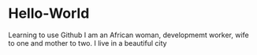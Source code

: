 # Hello-World
Learning to use Github
I am an African woman, developmemt worker, wife to one and mother to two.
I live in a beautiful city
